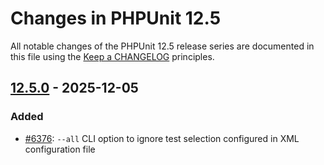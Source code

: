 # Changes in PHPUnit 12.5

All notable changes of the PHPUnit 12.5 release series are documented in this file using the [Keep a CHANGELOG](https://keepachangelog.com/) principles.

## [12.5.0] - 2025-12-05

### Added

* [#6376](https://github.com/sebastianbergmann/phpunit/issues/6376): `--all` CLI option to ignore test selection configured in XML configuration file

[12.5.0]: https://github.com/sebastianbergmann/phpunit/compare/12.4...main
